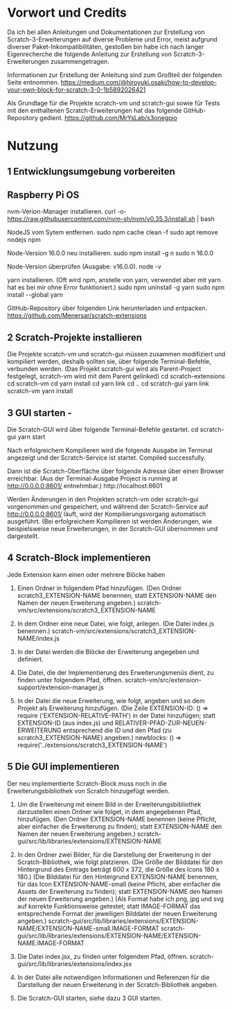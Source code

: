 # Vorwort und Credits

Da ich bei allen Anleitungen und Dokumentationen zur Erstellung von Scratch-3-Erweiterungen auf diverse Probleme und Error, meist aufgrund diverser Paket-Inkompatibilitäten, gestoßen bin habe ich nach langer Eigenrecherche die folgende Anleitung zur Erstellung von Scratch-3-Erweiterungen zusammengetragen.

Informationen zur Erstellung der Anleitung sind zum Großteil der folgenden Seite entnommen.
https://medium.com/@hiroyuki.osaki/how-to-develop-your-own-block-for-scratch-3-0-1b5892026421

Als Grundlage für die Projekte scratch-vm und scratch-gui sowie für Tests mit den enthaltenen Scratch-Erweiterungen hat das folgende GitHub-Repository gedient.
https://github.com/MrYsLab/s3onegpio

# Nutzung

## 1 Entwicklungsumgebung vorbereiten

## Raspberry Pi OS
	
nvm-Verion-Manager installieren.
	curl -o- https://raw.githubusercontent.com/nvm-sh/nvm/v0.35.3/install.sh | bash

NodeJS vom Sytem entfernen.
	sudo npm cache clean -f
	sudo apt remove nodejs npm

Node-Version 16.0.0 neu installieren.
	sudo npm install -g n
	sudo n 16.0.0

Node-Version überprüfen (Ausgabe: v16.0.0).
	node -v

yarn installieren.
(Oft wird npm, anstelle von yarn, verwendet aber mit yarn hat es bei mir ohne Error funktioniert.)
	sudo npm uninstall -g yarn
	sudo npm install --global yarn

GitHub-Repository über folgenden Link herunterladen und entpacken.
	https://github.com/Menersar/scratch-extensions

## 2 Scratch-Projekte installieren
		
Die Projekte scratch-vm und scratch-gui müssen zusammen modifiziert und kompiliert werden, deshalb sollten sie, über folgende Terminal-Befehle, verbunden werden.
(Das Projekt scratch-gui wird als Parent-Project festgelegt, scratch-vm wird mit dem Parent gelinked)
	cd scratch-extensions
	cd scratch-vm 
	cd yarn install 
	cd yarn link
	cd ..
	cd scratch-gui 
	yarn link scratch-vm 
	yarn install
		
## 3 GUI starten -
		
Die Scratch-GUI wird über folgende Terminal-Befehle gestartet.
	cd scratch-gui
	yarn start

Nach erfolgreichem Kompilieren wird die folgende Ausgabe im Terminal angezeigt und der Scratch-Service ist startet.
	Compiled successfully.

Dann ist die Scratch-Oberfläche über folgende Adresse über einen Browser erreichbar.
(Aus der Terminal-Ausgabe Project is running at http://0.0.0.0:8601/ entnehmbar.)
	http://localhost:8601
		
Werden Änderungen in den Projekten scratch-vm oder scratch-gui vorgenommen und gespeichert, und während der Scratch-Service auf http://0.0.0.0:8601/ läuft, wird der Kompilierungsvorgang automatisch ausgeführt.
(Bei erfolgreichem Kompilieren ist werden Änderungen, wie beispielsweise neue Erweiterungen, in der Scratch-GUI übernommen und dargestellt.

## 4 Scratch-Block implementieren	
		
Jede Extension kann einen oder mehrere Blöcke haben
	
1. Einen Ordner in folgendem Pfad hinzufügen.
(Den Ordner scratch3_EXTENSION-NAME benennen; statt EXTENSION-NAME den Namen der neuen Erweiterung angeben.)
	scratch-vm/src/extensions/scratch3_EXTENSION-NAME

2. In dem Ordner eine neue Datei, wie folgt, anlegen.
(Die Datei index.js benennen.)
	scratch-vm/src/extensions/scratch3_EXTENSION-NAME/index.js

3. In der Datei werden die Blöcke der Erweiterung angegeben und definiert.

4. Die Datei, die der Implementierung des Erweiterungsmenüs dient, zu finden unter folgendem Pfad, öffnen.
	scratch-vm/src/extension-support/extension-manager.js

5. In der Datei die neue Erweiterung, wie folgt, angeben und so dem Projekt als Erweiterung hinzufügen.
(Die Zeile EXTENSION-ID: () => require ('EXTENSION-RELATIVE-PATH') in der Datei hinzufügen; statt EXTENSION-ID (aus index.js) und RELATIVER-PFAD-ZUR-NEUEN-ERWEITERUNG entsprechend die ID und den Pfad (zu scratch3_EXTENSION-NAME) angeben.)
	newblocks: () => require('../extensions/scratch3_EXTENSION-NAME')

## 5 Die GUI implementieren 

Der neu implementierte Scratch-Block muss noch in die Erweiterungsbibliothek von Scratch hinzugefügt werden.
	
1. Um die Erweiterung mit einem Bild in der Erweiterungsbibliothek darzustellen einen Ordner wie folget, in dem angegebenen Pfad, hinzufügen.
(Den Ordner EXTENSION-NAME benennen (keine Pflicht, aber einfacher die Erweiterung zu finden); statt EXTENSION-NAME den Namen der neuen Erweiterung angeben.)
	scratch-gui/src/lib/libraries/extensions/EXTENSION-NAME

2. In den Ordner zwei Bilder, für die Darstellung der Erweiterung in der Scratch-Bibliothek, wie folgt platzieren.
(Die Größe der Bilddatei für den Hintergrund des Eintrags beträgt 600 x 372, die Größe des Icons 180 x 180.)
(Die Bilddatei für den Hintergrund EXTENSION-NAME benennen, für das Icon EXTENSION-NAME-small (keine Pflicht, aber einfacher die Assets der Erweiterung zu finden); statt EXTENSION-NAME den Namen der neuen Erweiterung angeben.)
(Als Format habe ich png, jpg und svg auf korrekte Funktionsweise getestet; statt IMAGE-FORMAT das entsprechende Format der jeweiligen Bilddatei der neuen Erweiterung angeben.)
	scratch-gui/src/lib/libraries/extensions/EXTENSION-NAME/EXTENSION-NAME-small.IMAGE-FORMAT
	scratch-gui/src/lib/libraries/extensions/EXTENSION-NAME/EXTENSION-NAME.IMAGE-FORMAT

3. Die Datei index.jsx, zu finden unter folgendem Pfad, öffnen.
	scratch-gui/src/lib/libraries/extensions/index.jsx

4. In der Datei alle notwendigen Informationen und Referenzen für die Darstellung der neuen Erweiterung in der Scratch-Bibliothek angeben.
	
5. Die Scratch-GUI starten, siehe dazu 3 GUI starten.
